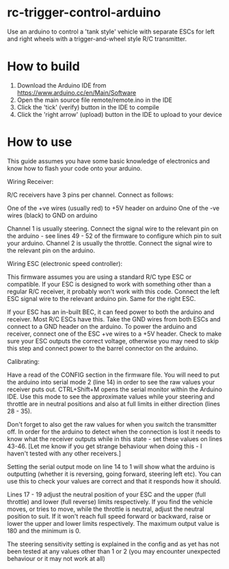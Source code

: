 # rc-trigger-control-arduino
Use an arduino to control a 'tank style' vehicle with separate ESCs for left and right wheels with a trigger-and-wheel style R/C transmitter.

# How to build

1. Download the Arduino IDE from https://www.arduino.cc/en/Main/Software
2. Open the main source file remote/remote.ino in the IDE
3. Click the 'tick' (verify) button in the IDE to compile
4. Click the 'right arrow' (upload) button in the IDE to upload to your device

# How to use
This guide assumes you have some basic knowledge of electronics and know how to flash your code onto your arduino.

Wiring Receiver:

R/C receivers have 3 pins per channel. Connect as follows:

One of the +ve wires (usually red) to +5V header on arduino
One of the -ve wires (black) to GND on arduino

Channel 1 is usually steering. Connect the signal wire to the relevant pin on the arduino - see lines 49 - 52 of the firmware to configure which pin to suit your arduino.
Channel 2 is usually the throttle. Connect the signal wire to the relevant pin on the arduino.

Wiring ESC (electronic speed controller):

This firmware assumes you are using a standard R/C type ESC or compatible. If your ESC is designed to work with something other than a regular R/C receiver, it probably won't work with this code.
Connect the left ESC signal wire to the relevant arduino pin.
Same for the right ESC.

If your ESC has an in-built BEC, it can feed power to both the arduino and receiver. Most R/C ESCs have this. Take the GND wires from both ESCs and connect to a GND header on the arduino. To power the arduino and receiver, connect one of the ESC +ve wires to a +5V header. Check to make sure your ESC outputs the correct voltage, otherwise you may need to skip this step and connect power to the barrel connector on the arduino.

Calibrating:

Have a read of the CONFIG section in the firmware file. You will need to put the arduino into serial mode 2 (line 14) in order to see the raw values your receiver puts out. CTRL+Shift+M opens the serial monitor within the Arduino IDE. Use this mode to see the approximate values while your steering and throttle are in neutral positions and also at full limits in either direction (lines 28 - 35).

Don't forget to also get the raw values for when you switch the transmitter off. In order for the arduino to detect when the connection is lost it needs to know what the receiver outputs while in this state - set these values on lines 43-46. [Let me know if you get strange behaviour when doing this - I haven't tested with any other receivers.]

Setting the serial output mode on line 14 to 1 will show what the arduino is outputting (whether it is reversing, going forward, steering left etc). You can use this to check your values are correct and that it responds how it should.

Lines 17 - 19 adjust the neutral position of your ESC and the upper (full throttle) and lower (full reverse) limits respectively. If you find the vehicle moves, or tries to move, while the throttle is neutral, adjust the neutral position to suit. If it won't reach full speed forward or backward, raise or lower the upper and lower limits respectively. The maximum output value is 180 and the minimum is 0.

The steering sensitivity setting is explained in the config and as yet has not been tested at any values other than 1 or 2 (you may encounter unexpected behaviour or it may not work at all)

